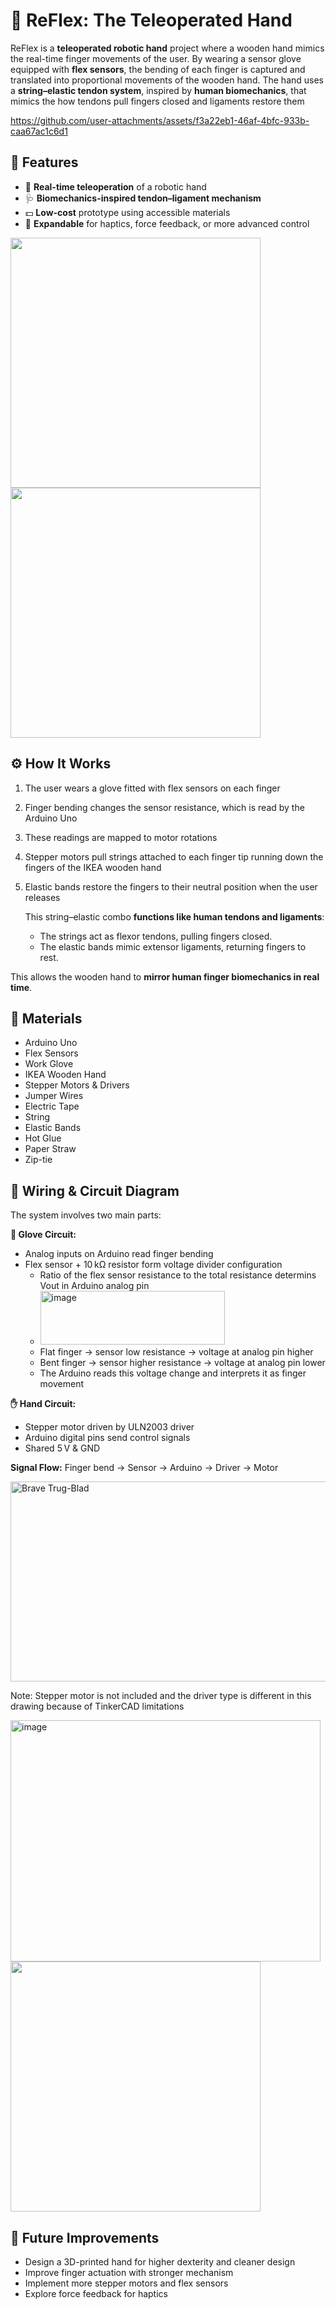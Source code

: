 # 🦾 ReFlex: The Teleoperated Hand 
ReFlex is a **teleoperated robotic hand** project where a wooden hand mimics the real-time finger movements of the user. By wearing a sensor glove equipped with **flex sensors**, the bending of each finger is captured and translated into proportional movements of the wooden hand. The hand uses a **string–elastic tendon system**, inspired by **human biomechanics**, that mimics the how tendons pull fingers closed and ligaments restore them

https://github.com/user-attachments/assets/f3a22eb1-46af-4bfc-933b-caa67ac1c6d1

## 🚀 Features
 
 - 🦾 **Real-time teleoperation** of a robotic hand   
 - 🩺 **Biomechanics-inspired tendon–ligament mechanism**   
 - 💵 **Low-cost** prototype using accessible materials   
 - 💫 **Expandable** for haptics, force feedback, or more advanced control

<img src="https://github.com/user-attachments/assets/400d0e0e-ecdc-4aea-8192-fb86611cae70" width="400"/>
<img src="https://github.com/user-attachments/assets/afcf6eee-684b-4199-9a08-980d4d8219bd" width="400"/>

## ⚙️ How It Works

1. The user wears a glove fitted with flex sensors on each finger
2. Finger bending changes the sensor resistance, which is read by the Arduino Uno
3. These readings are mapped to motor rotations
4. Stepper motors pull strings attached to each finger tip running down the fingers of the IKEA wooden hand
5. Elastic bands restore the fingers to their neutral position when the user releases

    This string–elastic combo **functions like human tendons and ligaments**:
    - The strings act as flexor tendons, pulling fingers closed.
    - The elastic bands mimic extensor ligaments, returning fingers to rest.

This allows the wooden hand to **mirror human finger biomechanics in real time**.

## 🧰 Materials
  - Arduino Uno 
  - Flex Sensors  
  - Work Glove  
  - IKEA Wooden Hand  
  - Stepper Motors & Drivers  
  - Jumper Wires   
  - Electric Tape  
  - String  
  - Elastic Bands   
  - Hot Glue   
  - Paper Straw   
  - Zip-tie

## 🔌 Wiring & Circuit Diagram

The system involves two main parts:

**🧤 Glove Circuit:**
- Analog inputs on Arduino read finger bending 
- Flex sensor + 10 kΩ resistor form voltage divider configuration   
  - Ratio of the flex sensor resistance to the total resistance determins Vout in Arduino analog pin   
  - <img width="295" height="86" alt="image" src="https://github.com/user-attachments/assets/dfcecd2a-2d58-480f-abeb-206eb3164931" />  
   - Flat finger → sensor low resistance → voltage at analog pin higher   
   - Bent finger → sensor higher resistance → voltage at analog pin lower   
   - The Arduino reads this voltage change and interprets it as finger movement   

**✋ Hand Circuit:**

- Stepper motor driven by ULN2003 driver   
- Arduino digital pins send control signals   
- Shared 5 V & GND   

**Signal Flow:** 
Finger bend → Sensor → Arduino → Driver → Motor

<img width="764" height="320" alt="Brave Trug-Blad" src="https://github.com/user-attachments/assets/7368b0b5-a886-48d5-b3a8-09651e5b12e4" />   

Note: Stepper motor is not included and the driver type is different in this drawing because of TinkerCAD limitations      

<img width="496" height="386" alt="image" src="https://github.com/user-attachments/assets/4ebefe4c-3e08-40a8-8423-2ff84644e2a0" />

<img src="https://github.com/user-attachments/assets/9f52f063-0d38-463a-ac56-3bd293841769" width="400"/>

## 🔮 Future Improvements
- Design a 3D-printed hand for higher dexterity and cleaner design
- Improve finger actuation with stronger mechanism
- Implement more stepper motors and flex sensors
- Explore force feedback for haptics
